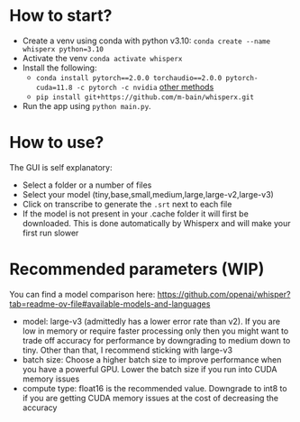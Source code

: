 # How to start?

- Create a venv using conda with python v3.10: `conda create --name whisperx python=3.10`
- Activate the venv `conda activate whisperx`
- Install the following:
  - `conda install pytorch==2.0.0 torchaudio==2.0.0 pytorch-cuda=11.8 -c pytorch -c nvidia` [other methods](https://pytorch.org/get-started/previous-versions/#v200)
  - `pip install git+https://github.com/m-bain/whisperx.git`
- Run the app using `python main.py`.

# How to use?

The GUI is self explanatory:

- Select a folder or a number of files
- Select your model (tiny,base,small,medium,large,large-v2,large-v3)
- Click on transcribe to generate the `.srt` next to each file
- If the model is not present in your .cache folder it will first be downloaded. This is done automatically by Whisperx and will make your first run slower

# Recommended parameters (WIP)

You can find a model comparison here: https://github.com/openai/whisper?tab=readme-ov-file#available-models-and-languages

- model: large-v3 (admittedly has a lower error rate than v2). If you are low in memory or require faster processing only then you might want to trade off accuracy for performance by downgrading to medium down to tiny. Other than that, I recommend sticking with large-v3
- batch size: Choose a higher batch size to improve performance when you have a powerful GPU. Lower the batch size if you run into CUDA memory issues
- compute type: float16 is the recommended value. Downgrade to int8 to if you are getting CUDA memory issues at the cost of decreasing the accuracy
